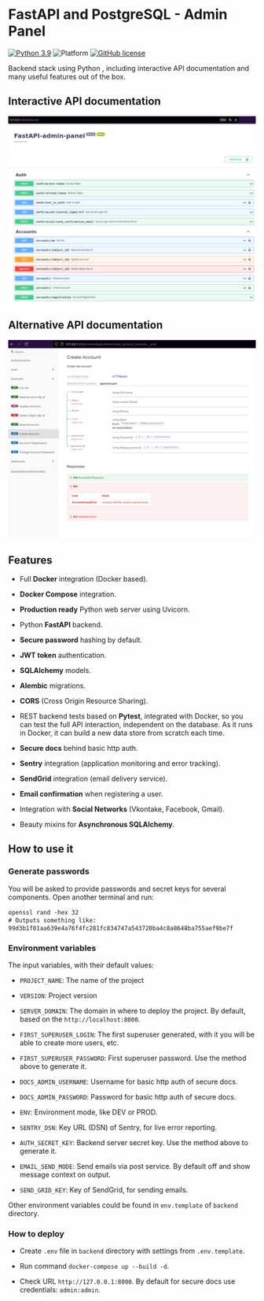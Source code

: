 # FastAPI and PostgreSQL - Admin Panel


[![Python 3.9](https://img.shields.io/badge/python-3.9-blue.svg)](https://www.python.org/downloads/release/python-390/)
![Platform](https://img.shields.io/badge/platform-linux-green.svg)
[![GitHub license](https://img.shields.io/github/license/Naereen/StrapDown.js.svg)](https://github.com/Naereen/StrapDown.js/blob/master/LICENSE)


Backend stack using Python , including interactive API documentation and many useful features out of the box.


## Interactive API documentation

![Swagger](img/swagger_docs.png)


## Alternative API documentation

![Redoc](img/redoc_docs.png)


## Features

* Full **Docker** integration (Docker based).

* **Docker Compose** integration.

* **Production ready** Python web server using Uvicorn.

* Python **FastAPI** backend.

* **Secure password** hashing by default.

* **JWT token** authentication.

* **SQLAlchemy** models.

* **Alembic** migrations.

* **CORS** (Cross Origin Resource Sharing).

* REST backend tests based on **Pytest**, integrated with Docker, so you can test the full API interaction, independent on the database. As it runs in Docker, it can build a new data store from scratch each time.

* **Secure docs** behind basic http auth.

* **Sentry** integration (application monitoring and error tracking).

* **SendGrid** integration (email delivery service).

* **Email confirmation** when registering a user.

* Integration with **Social Networks** (Vkontake, Facebook, Gmail).

* Beauty mixins for **Asynchronous SQLAlchemy**.


## How to use it

### Generate passwords

You will be asked to provide passwords and secret keys for several components. Open another terminal and run:

```
openssl rand -hex 32
# Outputs something like: 99d3b1f01aa639e4a76f4fc281fc834747a543720ba4c8a8648ba755aef9be7f
```

### Environment variables

The input variables, with their default values:

* `PROJECT_NAME`: The name of the project

* `VERSION`: Project version

* `SERVER_DOMAIN`: The domain in where to deploy the project. By default, based on the `http://localhost:8000`.

* `FIRST_SUPERUSER_LOGIN`: The first superuser generated, with it you will be able to create more users, etc.

* `FIRST_SUPERUSER_PASSWORD`: First superuser password. Use the method above to generate it.

* `DOCS_ADMIN_USERNAME`: Username for basic http auth of secure docs.

* `DOCS_ADMIN_PASSWORD`: Password for basic http auth of secure docs.

* `ENV`: Environment mode, like DEV or PROD.

* `SENTRY_DSN`: Key URL (DSN) of Sentry, for live error reporting.

* `AUTH_SECRET_KEY`: Backend server secret key. Use the method above to generate it.

* `EMAIL_SEND_MODE`: Send emails via post service. By default off and show message context on output.

* `SEND_GRID_KEY`: Key of SendGrid, for sending emails.

Other environment variables could be found in `env.template` of `backend` directory.


### How to deploy

* Create `.env` file in `backend` directory with settings from `.env.template`.

* Run command `docker-compose up --build -d`.

* Check URL `http://127.0.0.1:8000`. By default for secure docs use credentials: `admin:admin`.
